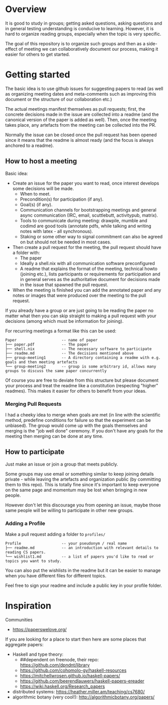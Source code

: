 # Overview

It is good to study in groups; getting asked questions, asking questions and in general testing understanding is conducive to learning. However, it is hard to organize reading groups, especially when the topic is very specific.

The goal of this repository is to organize such groups and then as a side-effect of meeting we can collaboratively document our process, making it easier for others to get started.


# Getting started

The basic idea is to use github issues for suggesting papers to read (as well as organizing meeting dates and meta-comments such as improving this document or the structure of our collaboration etc.) 

The actual meetings manifest themselves as pull requests; first, the concrete decisions made in the issue are collected into a readme (and the canonical version of the paper is added as well). Then, once the meeting takes place, any artefacts from the meeting can be collected into the PR.

Normally the issue can be closed once the pull request has been opened since it means that the readme is almost ready (and the focus is always anchored to a readme).



## How to host a meeting

Basic idea:

- Create an issue for the paper you want to read, once interest develops some decisions will be made.
  - When to meet.
  - Precondition(s) for participation (if any).
  - Goal(s) (if any).
  - Communication channels for bootstrapping meetings and general async communication (IRC, email, scuttlebutt, activitypub, matrix).
  - Tools to communicate during meeting:  drawpile, mumble and codimd are good tools (annotate pdfs, while talking and writing notes with latex - all synchronous).
  - Staking or some other way to signal commitment can also be agreed on but should not be needed in most cases.
- Then create a pull request for the meeting, the pull request should have a folder with:
  - The paper
  - Ideally a shell.nix with all communication software preconfigured
  - A readme that explains the format of the meeting, technical howto (joining etc.), lists participants or requirements for participation and in general serves as the authoritative document for decisions made in the issue that spawned the pull request.
- When the meeting is finished you can add the annotated paper and any notes or images that were produced over the meeting to the pull request.

If you already have a group or are just going to be reading the paper no matter what then you can skip straight to making a pull request with your decisions (among which must be information for joining).

For recurring meetings a format like this can be used:
```
Paper                    -- name of paper
├── paper.pdf            -- The paper
├── shell.nix            -- The necessary software to participate
├── readme.md            -- The decisions mentioned above
├── group-meeting1       -- A directory containing a readme with e.g. goals and then meeting artefacts
└── group-meeting2       -- group is some arbitrary id, allows many groups to discuss the same paper concurrently
```

Of course you are free to deviate from this structure but please document your process and treat the readme like a constitution (respecting "higher" readmes). This makes it easier for others to benefit from your ideas.

### Merging Pull Requests

I had a cheeky idea to merge when goals are met (in line with the scientific method, predefine conditions for failure so that the experiment can be unbiased). The group would come up with the goals themselves and merging is the "job well done" ceremony. If you don't have any goals for the meeting then merging can be done at any time.

## How to participate

Just make an issue or join a group that meets publicly.

Some groups may use email or something similar to keep joining details private - while leaving the artefacts and organization public (by committing them to this repo). This is totally fine since it's important to keep everyone on the same page and momentum may be lost when bringing in new people.

However don't let this discourage you from opening an issue, maybe those same people will be willing to participate in other new groups.

### Adding a Profile

Make a pull request adding a folder to `profiles/`
```
Profile                  -- your pseudonym / real name
├── readme.md            -- an introduction with relevant details to reading CS papers.
└── wishlist1.md         -- a list of papers you'd like to read or topics you want to study.
```
You can also put the wishlists in the readme but it can be easier to manage when you have different files for different topics.

Feel free to sign your readme and include a public key in your profile folder.


# Inspiration

Communities

- https://paperswelove.org/

If you are looking for a place to start then here are some places that aggregate papers:

- Haskell and type theory:
  - ##dependent on freenode, their repo: https://github.com/dpndnt/library
  - https://github.com/cohomolo-gy/haskell-resources
  - https://mitchellwrosen.github.io/haskell-papers/
  - https://github.com/beerendlauwers/haskell-papers-ereader
  - https://wiki.haskell.org/Research_papers
- distributed systems: https://heather.miller.am/teaching/cs7680/
- algorithmic botany (very cool!): http://algorithmicbotany.org/papers/
